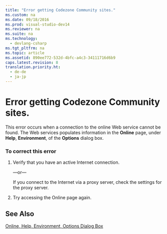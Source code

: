 ```yaml
---
title: "Error getting Codezone Community sites."
ms.custom: na
ms.date: 09/18/2016
ms.prod: visual-studio-dev14
ms.reviewer: na
ms.suite: na
ms.technology: 
  - devlang-csharp
ms.tgt_pltfrm: na
ms.topic: article
ms.assetid: 890ee772-532d-4bfc-a4c3-34111716d6b9
caps.latest.revision: 8
translation.priority.ht: 
  - de-de
  - ja-jp
---
```

# Error getting Codezone Community sites.
This error occurs when a connection to the online Web service cannot be found. The Web services populates information in the **Online** page, under **Help**, **Environment**, of the **Options** dialog box.  
  
### To correct this error  
  
1.  Verify that you have an active Internet connection.  
  
     —or—  
  
     If you connect to the Internet via a proxy server, check the settings for the proxy server.  
  
2.  Try accessing the Online page again.  
  
## See Also  
 [Online, Help, Environment, Options Dialog Box](assetId:///f02bd51c-37df-4f3f-9ad2-292ab4250c0a)